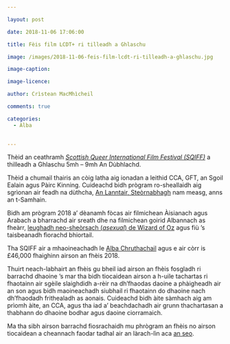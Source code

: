 ```yaml
---

layout: post

date: 2018-11-06 17:06:00

title: Fèis film LCDT+ ri tilleadh a Ghlaschu

image: /images/2018-11-06-feis-film-lcdt-ri-tilleadh-a-ghlaschu.jpg

image-caption:

image-licence:

author: Crìstean MacMhìcheil

comments: true

categories:
  - Alba
  

---
```


Thèid an ceathramh _[Scottish Queer International Film Festival (SQIFF)][1]_ a thilleadh a Ghlaschu 5mh &#8211; 9mh An Dùbhlachd.

<!--more-->

Thèid a chumail thairis an còig latha aig ionadan a leithid CCA, GFT, an Sgoil Ealain agus Pàirc Kinning. Cuideachd bidh prògram ro-sheallaidh aig sgrìonan air feadh na dùthcha, [An Lanntair, Steòrnabhagh][2] nam measg, anns an t-Samhain.

Bidh am prògram 2018 a&#8217; dèanamh fòcas air filmichean Àisianach agus Arabach a bharrachd air sreath dhe na filmichean goirid Albannach as fheàrr, [leughadh neo-sheòrsach (_asexual_) de Wizard of Oz][3] agus fiù &#8217;s taisbeanadh fìorachd bhiortail.

Tha SQIFF air a mhaoineachadh le [Alba Chruthachail][4] agus e air còrr is £46,000 fhaighinn airson an fhèis 2018.

Thuirt neach-labhairt an fhèis gu bheil iad airson an fhèis fosgladh ri barrachd dhaoine &#8217;s mar tha bidh tiocaidean airson a h-uile tachartas ri fhaotainn air sgèile slaighdidh a-rèir na dh&#8217;fhaodas daoine a phàigheadh air an son agus bidh maoineachadh siubhail ri fhaotainn do dhaoine nach dh&#8217;fhaodadh frithealadh as aonais. Cuideachd bidh àite sàmhach aig am prìomh àite, an CCA, agus tha iad a&#8217; beachdachadh air grunn thachartasan a thabhann do dhaoine bodhar agus daoine ciorramaich.

Ma tha sibh airson barrachd fiosrachaidh mu phrògram an fhèis no airson tiocaidean a cheannach faodar tadhal air an làrach-lìn aca [an seo][5].

 [1]: http://www.sqiff.org/
 [2]: http://www.sqiff.org/event/a-fantastic-woman-at-an-lanntair/
 [3]: http://www.sqiff.org/event/the-wizard-of-oz-an-asexual-reading/
 [4]: https://www.creativescotland.com/
 [5]: http://www.sqiff.org/events/
